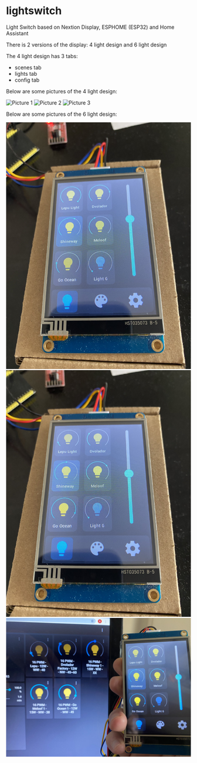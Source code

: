 # lightswitch
Light Switch based on Nextion Display, ESPHOME (ESP32) and Home Assistant

There is 2 versions of the display: 4 light design and 6 light design

The 4 light design has 3 tabs:
- scenes tab
- lights tab
- config tab

Below are some pictures of the 4 light design:

![Picture 1](https://raw.githubusercontent.com/WCampagner/lightswitch/main/pictures/4light_switch_1.jpeg)
![Picture 2](https://raw.githubusercontent.com/WCampagner/lightswitch/main/pictures/4light_switch_1.jpeg)
![Picture 3](https://raw.githubusercontent.com/WCampagner/lightswitch/main/pictures/4light_switch_1.jpeg)

Below are some pictures of the 6 light design:

![Picture 4](https://raw.githubusercontent.com/WCampagner/lightswitch/main/pictures/light_switch_1.jpg)
![Picture 5](https://raw.githubusercontent.com/WCampagner/lightswitch/main/pictures/light_switch_2.jpg)
![Picture 6](https://raw.githubusercontent.com/WCampagner/lightswitch/main/pictures/light_switch_3.jpg)
